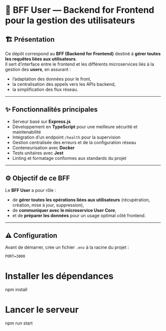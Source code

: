 # 🧩 BFF User — Backend for Frontend pour la gestion des utilisateurs

## 🏗️ Présentation

Ce dépôt correspond au **BFF (Backend for Frontend)** destiné à **gérer toutes les requêtes liées aux utilisateurs**.  
Il sert d’interface entre le frontend et les différents microservices liés à la gestion des **users**, en assurant :
- l’adaptation des données pour le front,  
- la centralisation des appels vers les APIs backend,  
- la simplification des flux réseau.

---

## ✨ Fonctionnalités principales

- Serveur basé sur **Express.js**
- Développement en **TypeScript** pour une meilleure sécurité et maintenabilité
- Intégration d’un endpoint `/health` pour la supervision
- Gestion centralisée des erreurs et de la configuration réseau
- Conteneurisation avec **Docker**
- Tests unitaires avec **Jest**
- Linting et formatage conformes aux standards du projet

---

## ⚙️ Objectif de ce BFF

Le **BFF User** a pour rôle :
- de **gérer toutes les opérations liées aux utilisateurs** (récupération, création, mise à jour, suppression),
- de **communiquer avec le microservice User Core**,
- et de **préparer les données** pour un usage optimal côté frontend.

---

## ⚠️ Configuration

Avant de démarrer, crée un fichier `.env` à la racine du projet :

```env
PORT=3000
```
# Installer les dépendances
npm install

# Lancer le serveur
npm run start

